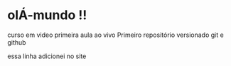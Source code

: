 # olÁ-mundo !!
curso em video primeira aula ao vivo 
 Primeiro repositório versionado git e github
 
 essa linha adicionei no site 
